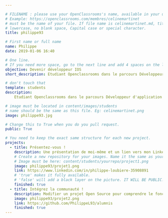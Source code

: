 ```yaml
---

# FILENAME : please use your OpenClassrooms's name, available in your url.
# Example: https://openclassrooms.com/membres/celinemartinet
# must be the name of your file. If file name is celinemartinet.md, title is celinemartinet.
# lowercase, no blank space, Capital case or special character.
title: philippe93

# First name or full name
name: Philippe
date: 2019-01-06 16:40

# One line.
# If you need more space, go to the next line and add 4 spaces on the left, as in 'description'.
objective: Devenir développeur IOS
short_description: Etudiant Openclassrooms dans le parcours Développeur d'application IOS

# don't touch that
template: students
description:
    Etudiant Openclassrooms dans le parcours Développeur d'application IOS

# image must be located in content/images/students
# name should be the same as this file. Eg: celinemartinet.png
image: philippe93.jpg

# Change this to True when you do you pull request.
public: True

# You need to keep the exact same structure for each new project.
projects:
  - title: Présentez-vous !
    description: Une présentation de moi-même et un lien vers mon LinkedIn.
    # Create a new repository for your images. Name it the same as your nickname and profile picture.
    # Image must be here: content/students/yourrepo/project1.png
    image: philippe93/projet1.png
    link: https://www.linkedin.com/in/philippe-loubiere-35908891
    # 'true' makes it fully available.
    # 'false' will add a black layer on the picture. IT WILL BE PUBLIC!
    finished: true
  - title: Intégrez la communauté !
    description: Modifier un projet Open Source pour comprendre le fonctionnement de Git, de Github et des pull requests. 
    image: philippe93/projet2.png
    link: https://github.com/PhilippeL93/alumnis
    finished: true
---
```

